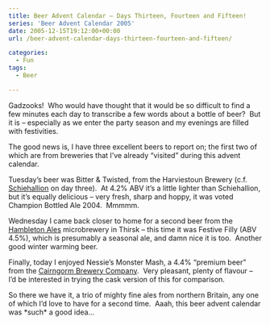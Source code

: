 ```yaml
---
title: Beer Advent Calendar – Days Thirteen, Fourteen and Fifteen!
series: 'Beer Advent Calendar 2005'
date: 2005-12-15T19:12:00+00:00
url: /beer-advent-calendar-days-thirteen-fourteen-and-fifteen/

categories:
  - Fun
tags:
  - Beer

---
```

Gadzooks!  Who would have thought that it would be so difficult to find a few minutes each day to transcribe a few words about a bottle of beer?  But it is – especially as we enter the party season and my evenings are filled with festivities.

The good news is, I have three excellent beers to report on; the first two of which are from breweries that I’ve already “visited” during this advent calendar.

Tuesday’s beer was Bitter & Twisted, from the Harviestoun Brewery (c.f. [Schiehallion][1] on day three).  At 4.2% ABV it’s a little lighter than Schiehallion, but it’s equally delicious – very fresh, sharp and hoppy, it was voted Champion Bottled Ale 2004.  Mmmmm.

Wednesday I came back closer to home for a second beer from the [Hambleton Ales][2] microbrewery in Thirsk – this time it was Festive Filly (ABV 4.5%), which is presumably a seasonal ale, and damn nice it is too.  Another good winter warming beer.

Finally, today I enjoyed Nessie’s Monster Mash, a 4.4% “premium beer” from the [Cairngorm Brewery Company][3].  Very pleasant, plenty of flavour – I’d be interested in trying the cask version of this for comparison.

So there we have it, a trio of mighty fine ales from northern Britain, any one of which I’d love to have for a second time.  Aaah, this beer advent calendar was \*such\* a good idea&#8230;

 [1]: https://blog.iannelson.uk/beer-advent-calendar-day-three/
 [2]: http://www.hambletonales.co.uk/
 [3]: http://www.cairngormbrewery.com/